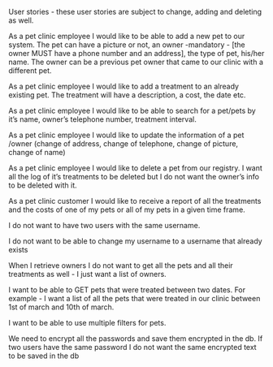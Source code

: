 User stories - these user stories are subject to change, adding and deleting as well.

As a pet clinic employee I would like to be able to add a new pet to our system.
The pet can have a picture or not, an owner -mandatory - [the owner MUST have a phone
number and an address], the type of pet, his/her name.
The owner can be a previous pet owner that came to our clinic with a different pet.

As a pet clinic employee I would like to add a treatment to an already existing pet. The
treatment will have a description, a cost, the date etc.

As a pet clinic employee I would like to be able to search for a pet/pets by it’s name, owner’s
telephone number, treatment interval.

As a pet clinic employee I would like to update the information of a pet /owner (change of
address, change of telephone, change of picture, change of name)

As a pet clinic employee I would like to delete a pet from our registry. I want all the log of
it’s treatments to be deleted but I do not want the owner’s info to be deleted with it.

As a pet clinic customer I would like to receive a report of all the treatments and the costs of one
of my pets or all of my pets in a given time frame.

I do not want to have two users with the same username.

I do not want to be able to change my username to a username that already exists

When I retrieve owners I do not want to get all the pets and all their treatments as well - I just
want a list of owners.

I want to be able to GET pets that were treated between two dates. For example - I want a list
of all the pets that were treated in our clinic between 1st of march and 10th of march.

I want to be able to use multiple filters for pets.

We need to encrypt all the passwords and save them encrypted in the db.
If two users have the same password I do not want the same encrypted text to be saved in the db
